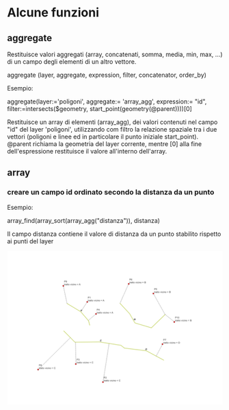 # Alcune funzioni
## aggregate
Restituisce valori aggregati (array, concatenati, somma, media, min, max, ...) di un campo degli elementi di un altro vettore.

aggregate (layer, aggregate, expression, filter, concatenator, order_by)

Esempio: 

aggregate(layer:='poligoni', aggregate:= 'array_agg', 
          expression:= "id", 
          filter:=intersects($geometry, start_point(geometry(@parent))))[0]
		  
Restituisce un array di elementi (array_agg), dei valori contenuti nel campo "id" del layer 'poligoni', utilizzando com filtro
la relazione spaziale tra i due vettori (poligoni e linee ed in particolare il punto iniziale start_point). @parent richiama la geometria
del layer corrente, mentre [0] alla fine dell'espressione restituisce il valore all'interno dell'array.
## array
### creare un campo id ordinato secondo la distanza da un punto

Esempio:

array_find(array_sort(array_agg("distanza")), distanza)

Il campo distanza contiene il valore di distanza da un punto stabilito rispetto ai punti del layer

![alt text](https://github.com/ludovico85/GIS-RESOURCES/blob/master/Field%20Calculator/img/overlay_nearest.PNG?raw=true)